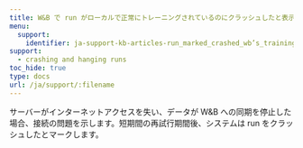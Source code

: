```yaml
---
title: W&B で run がローカルで正常にトレーニングされているのにクラッシュしたと表示されるのはなぜですか？
menu:
  support:
    identifier: ja-support-kb-articles-run_marked_crashed_wb’s_training_fine_locally
support:
  - crashing and hanging runs
toc_hide: true
type: docs
url: /ja/support/:filename
---
```

サーバーがインターネットアクセスを失い、データが W&B への同期を停止した場合、接続の問題を示します。短期間の再試行期間後、システムは run をクラッシュしたとマークします。
